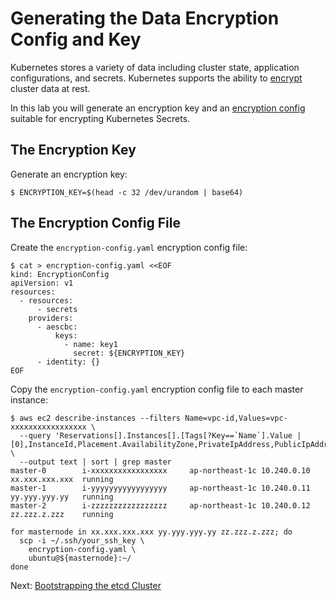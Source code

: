 # Generating the Data Encryption Config and Key

Kubernetes stores a variety of data including cluster state, application configurations, and secrets. Kubernetes supports the ability to [encrypt](https://kubernetes.io/docs/tasks/administer-cluster/encrypt-data) cluster data at rest.

In this lab you will generate an encryption key and an [encryption config](https://kubernetes.io/docs/tasks/administer-cluster/encrypt-data/#understanding-the-encryption-at-rest-configuration) suitable for encrypting Kubernetes Secrets.

## The Encryption Key

Generate an encryption key:

```
$ ENCRYPTION_KEY=$(head -c 32 /dev/urandom | base64)
```

## The Encryption Config File

Create the `encryption-config.yaml` encryption config file:

```
$ cat > encryption-config.yaml <<EOF
kind: EncryptionConfig
apiVersion: v1
resources:
  - resources:
      - secrets
    providers:
      - aescbc:
          keys:
            - name: key1
              secret: ${ENCRYPTION_KEY}
      - identity: {}
EOF
```

Copy the `encryption-config.yaml` encryption config file to each master instance:

```
$ aws ec2 describe-instances --filters Name=vpc-id,Values=vpc-xxxxxxxxxxxxxxxxx \
  --query 'Reservations[].Instances[].[Tags[?Key==`Name`].Value | [0],InstanceId,Placement.AvailabilityZone,PrivateIpAddress,PublicIpAddress,State.Name]' \
  --output text | sort | grep master
master-0        i-xxxxxxxxxxxxxxxxx     ap-northeast-1c 10.240.0.10     xx.xxx.xxx.xxx  running
master-1        i-yyyyyyyyyyyyyyyyy     ap-northeast-1c 10.240.0.11     yy.yyy.yyy.yy   running
master-2        i-zzzzzzzzzzzzzzzzz     ap-northeast-1c 10.240.0.12     zz.zzz.z.zzz    running

for masternode in xx.xxx.xxx.xxx yy.yyy.yyy.yy zz.zzz.z.zzz; do
  scp -i ~/.ssh/your_ssh_key \
    encryption-config.yaml \
    ubuntu@${masternode}:~/
done
```

Next: [Bootstrapping the etcd Cluster](07-bootstrapping-etcd.md)